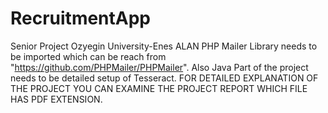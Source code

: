 # RecruitmentApp
Senior Project Ozyegin University-Enes ALAN
PHP Mailer Library needs to be imported which can be reach from "https://github.com/PHPMailer/PHPMailer".
Also Java Part of the project needs to be detailed setup of Tesseract.
FOR DETAILED EXPLANATION OF THE PROJECT YOU CAN EXAMINE THE PROJECT REPORT WHICH FILE HAS PDF EXTENSION.
